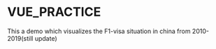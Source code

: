 # VUE_PRACTICE
This a demo which visualizes the F1-visa situation in china from 2010-2019(still update)
